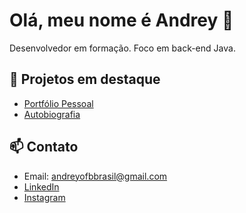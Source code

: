 # Olá, meu nome é Andrey 👋
Desenvolvedor em formação. Foco em back-end Java.

## 🚀 Projetos em destaque
- [Portfólio Pessoal](https://github.com/Andrey479/repositorio/tree/master/portifolio-pessoal)
- [Autobiografia](https://github.com/Andrey479/repositorio/tree/master/autobiografia)

## 📫 Contato
- Email: andreyofbbrasil@gmail.com  
- [LinkedIn](https://www.linkedin.com/in/andrey-oliveira-9066bb222/)
- [Instagram](https://www.instagram.com/andrey.oli12/)
